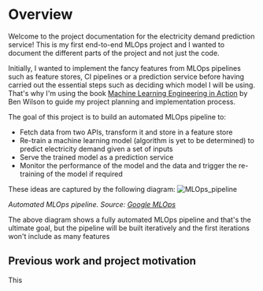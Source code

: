 # Overview

Welcome to the project documentation for the electricity demand prediction service! This is my first end-to-end MLOps project and I wanted to document the different parts of the project and not just the code.  

Initially, I wanted to implement the fancy features from MLOps pipelines such as feature stores, CI pipelines or a prediction service before having carried out the essential steps such as deciding which model I will be using. That's why I'm using the book [Machine Learning Engineering in Action](https://github.com/BenWilson2/ML-Engineering) by Ben Wilson to guide my project planning and implementation process.

The goal of this project is to build an automated MLOps pipeline to:

* Fetch data from two APIs, transform it and store in a feature store
* Re-train a machine learning model (algorithm is yet to be determined) to predict electricity demand given a set of inputs
* Serve the trained model as a prediction service
* Monitor the performance of the model and the data and trigger the re-training of the model if required

These ideas are captured by the following diagram:
![MLOps_pipeline](https://cloud.google.com/static/architecture/images/mlops-continuous-delivery-and-automation-pipelines-in-machine-learning-3-ml-automation-ct.svg)

*Automated MLOps pipeline. Source: [Google MLOps](https://cloud.google.com/architecture/mlops-continuous-delivery-and-automation-pipelines-in-machine-learning)*

The above diagram shows a fully automated MLOps pipeline and that's the ultimate goal, but the pipeline will be built iteratively and the first iterations won't include as many features

## Previous work and project motivation
This 
